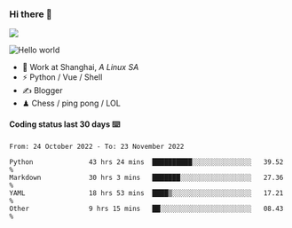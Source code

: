 ### Hi there 👋
![](https://komarev.com/ghpvc/?username=Xuhandsome)


<img src="https://github-readme-stats.vercel.app/api?username=XuHandsome&show_icons=true&theme=merko" alt="Hello world">

<br/>

- 🍻  Work at Shanghai, _A Linux SA_
- ⚡  Python / Vue / Shell
- ✍️  Blogger
- ♟  Chess / ping pong / LOL

#### Coding status last 30 days ⌨️

<!--START_SECTION:waka-->

```text
From: 24 October 2022 - To: 23 November 2022

Python              43 hrs 24 mins  ██████████░░░░░░░░░░░░░░░   39.52 %
Markdown            30 hrs 3 mins   ███████░░░░░░░░░░░░░░░░░░   27.36 %
YAML                18 hrs 53 mins  ████▒░░░░░░░░░░░░░░░░░░░░   17.21 %
Other               9 hrs 15 mins   ██░░░░░░░░░░░░░░░░░░░░░░░   08.43 %
```

<!--END_SECTION:waka-->
